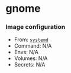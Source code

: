 # gnome
### Image configuration
* From: [`systemd`](../systemd/README.md)
* Command: N/A
* Envs: N/A
* Volumes: N/A
* Secrets: N/A
